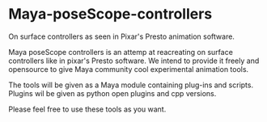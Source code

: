 # Maya-poseScope-controllers
On surface controllers as seen in Pixar's Presto animation software.

Maya poseScope controllers is an attemp at reacreating on surface controllers like in pixar's Presto software.
We intend to provide it freely and opensource to give Maya community cool experimental animation tools.

The tools will be given as a Maya module containing plug-ins and scripts.
Plugins wil be given as python open plugins and cpp versions.

Please feel free to use these tools as you want. 
